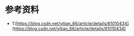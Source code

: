 # 参考资料
+ 1:[https://blog.csdn.net/yitian_66/article/details/81010434](https://blog.csdn.net/yitian_66/article/details/81010434)